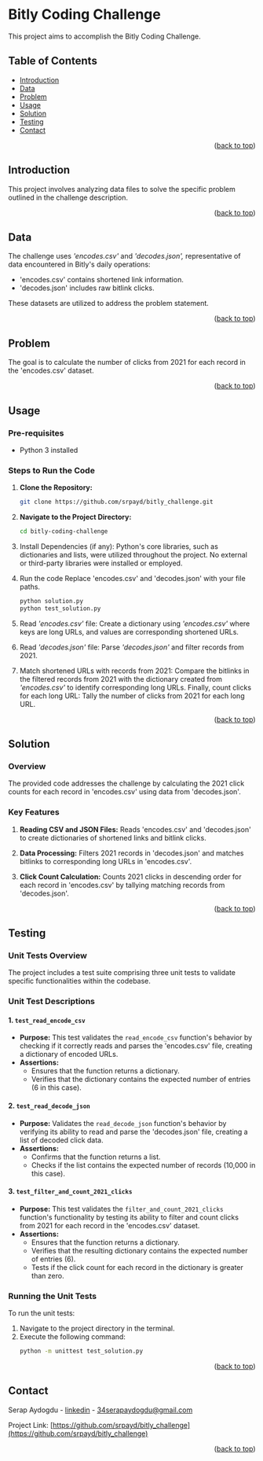 # Bitly Coding Challenge 

This project aims to accomplish the Bitly Coding Challenge.


## Table of Contents

- [Introduction](#introduction)
- [Data](#introduction)
- [Problem](#introduction)
- [Usage](#usage)
- [Solution](#functionality)
- [Testing](#testing)
- [Contact](#contact)

<p align="right">(<a href="#readme-top">back to top</a>)</p>

## Introduction

This project involves analyzing data files to solve the specific problem outlined in the challenge description.

<p align="right">(<a href="#readme-top">back to top</a>)</p>

## Data

The challenge uses _'encodes.csv'_ and _'decodes.json',_ representative of data encountered in Bitly's daily operations:

- 'encodes.csv' contains shortened link information.
- 'decodes.json' includes raw bitlink clicks.

These datasets are utilized to address the problem statement.

<p align="right">(<a href="#readme-top">back to top</a>)</p>

## Problem 

The goal is to calculate the number of clicks from 2021 for each record in the 'encodes.csv' dataset.

<p align="right">(<a href="#readme-top">back to top</a>)</p>

## Usage

### Pre-requisites

- Python 3 installed

### Steps to Run the Code

1. **Clone the Repository:**
   ```bash
   git clone https://github.com/srpayd/bitly_challenge.git

2. **Navigate to the Project Directory:**
   ```bash
   cd bitly-coding-challenge

3. Install Dependencies (if any):
   Python's core libraries, such as dictionaries and lists, were utilized throughout the project. No external or third-party libraries were installed or employed.

4. Run the code
   Replace 'encodes.csv' and 'decodes.json' with your file paths.
   ```bash
   python solution.py 
   python test_solution.py 

1. Read _'encodes.csv'_ file: Create a dictionary using _'encodes.csv'_ where keys are long URLs, and values are corresponding shortened URLs.
2. Read _'decodes.json'_ file: Parse _'decodes.json'_ and filter records from 2021.
3. Match shortened URLs with records from 2021: Compare the bitlinks in the filtered records from 2021 with the dictionary created from _'encodes.csv'_ to identify corresponding long URLs. Finally, count clicks for each long URL: Tally the number of clicks from 2021 for each long URL.

<p align="right">(<a href="#readme-top">back to top</a>)</p>

## Solution

### Overview

The provided code addresses the challenge by calculating the 2021 click counts for each record in 'encodes.csv' using data from 'decodes.json'.


### Key Features
1. **Reading CSV and JSON Files:**
   Reads 'encodes.csv' and 'decodes.json' to create dictionaries of shortened links and bitlink clicks.

2. **Data Processing:**
   Filters 2021 records in 'decodes.json' and matches bitlinks to corresponding long URLs in 'encodes.csv'.

3. **Click Count Calculation:**
   Counts 2021 clicks in descending order for each record in 'encodes.csv' by tallying matching records from 'decodes.json'.

<p align="right">(<a href="#readme-top">back to top</a>)</p>

## Testing

### Unit Tests Overview

The project includes a test suite comprising three unit tests to validate specific functionalities within the codebase.

### Unit Test Descriptions

#### 1. `test_read_encode_csv`
- **Purpose:** This test validates the `read_encode_csv` function's behavior by checking if it correctly reads and parses the 'encodes.csv' file, creating a dictionary of encoded URLs.
- **Assertions:**
  - Ensures that the function returns a dictionary.
  - Verifies that the dictionary contains the expected number of entries (6 in this case).

#### 2. `test_read_decode_json`
- **Purpose:** Validates the `read_decode_json` function's behavior by verifying its ability to read and parse the 'decodes.json' file, creating a list of decoded click data.
- **Assertions:**
  - Confirms that the function returns a list.
  - Checks if the list contains the expected number of records (10,000 in this case).

#### 3. `test_filter_and_count_2021_clicks`
- **Purpose:** This test validates the `filter_and_count_2021_clicks` function's functionality by testing its ability to filter and count clicks from 2021 for each record in the 'encodes.csv' dataset.
- **Assertions:**
  - Ensures that the function returns a dictionary.
  - Verifies that the resulting dictionary contains the expected number of entries (6).
  - Tests if the click count for each record in the dictionary is greater than zero.

### Running the Unit Tests

To run the unit tests:
1. Navigate to the project directory in the terminal.
2. Execute the following command:
   ```bash
   python -m unittest test_solution.py

<p align="right">(<a href="#readme-top">back to top</a>)</p>

## Contact

Serap Aydogdu - [linkedin](https://www.linkedin.com/in/srpayd/) - 34serapaydogdu@gmail.com

Project Link: [https://github.com/srpayd/bitly_challenge](https://github.com/srpayd/bitly_challenge)

<p align="right">(<a href="#readme-top">back to top</a>)</p>

